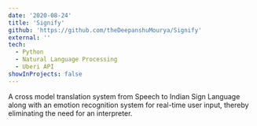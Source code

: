 ```yaml
---
date: '2020-08-24'
title: 'Signify'
github: 'https://github.com/theDeepanshuMourya/Signify'
external: ''
tech:
  - Python
  - Natural Language Processing
  - Uberi API
showInProjects: false
---
```


A cross model translation system from Speech to Indian Sign Language along with an emotion recognition system for real-time user input, thereby eliminating the need for an interpreter.
